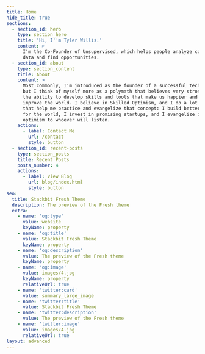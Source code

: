 ```yaml
---
title: Home
hide_title: true
sections:
  - section_id: hero
    type: section_hero
    title: 'Hi, I''m Tyler Willis.'
    content: >
      I'm the Co-Founder of Unsupervised, which helps people analyze complex
      data and find opportunities.
  - section_id: about
    type: section_content
    title: About
    content: >
      Most commonly, I'm introduced as the founder of a successful tech company,
      but I think of myself more as a polymath that believes very strongly in
      the ability to develop skills and tools that make us happier and help us
      improve the world. I believe in Skilled Optimism, and I do a lot of things
      that help me practice and evangelize that concept: I build better tools
      for the world, I invest in promising startups, and I evangelize increased
      optimism to whoever will listen.
    actions:
      - label: Contact Me
        url: /contact
        style: button
  - section_id: recent-posts
    type: section_posts
    title: Recent Posts
    posts_number: 4
    actions:
      - label: View Blog
        url: blog/index.html
        style: button
seo:
  title: Stackbit Fresh Theme
  description: The preview of the Fresh theme
  extra:
    - name: 'og:type'
      value: website
      keyName: property
    - name: 'og:title'
      value: Stackbit Fresh Theme
      keyName: property
    - name: 'og:description'
      value: The preview of the Fresh theme
      keyName: property
    - name: 'og:image'
      value: images/4.jpg
      keyName: property
      relativeUrl: true
    - name: 'twitter:card'
      value: summary_large_image
    - name: 'twitter:title'
      value: Stackbit Fresh Theme
    - name: 'twitter:description'
      value: The preview of the Fresh theme
    - name: 'twitter:image'
      value: images/4.jpg
      relativeUrl: true
layout: advanced
---
```

